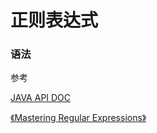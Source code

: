 # 正则表达式

### 语法

参考

[JAVA API DOC](https://docs.oracle.com/en/java/javase/19/docs/api/) 

[《Mastering Regular Expressions》](https://book.douban.com/subject/2154713/) 